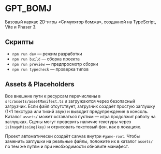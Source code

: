 # GPT_BOMJ

Базовый каркас 2D-игры «Симулятор бомжа», созданной на TypeScript, Vite и Phaser 3.

## Скрипты

- `npm run dev` — режим разработки
- `npm run build` — сборка проекта
- `npm run preview` — предпросмотр сборки
- `npm run typecheck` — проверка типов

## Assets & Placeholders


Все внешние пути к ресурсам перечислены в `src/assets/assetManifest.ts` и загружаются через безопасный загрузчик.
Если файл отсутствует, загрузчик создаёт простую заглушку (1×1 текстура или тихий звук) и выводит предупреждение в консоль.
Каталог `assets/` может оставаться пустым — игра продолжит работу на заглушках.
Сцены могут проверить наличие текстуры через `isImageMissing(key)` и отрисовать текстовый фон, как в локациях.

Проект автоматически создаёт canvas внутри `#game-root`.
Чтобы заменить заглушки на реальные файлы, положите их в каталог `assets/` по тем же путям и при необходимости обновите манифест.

